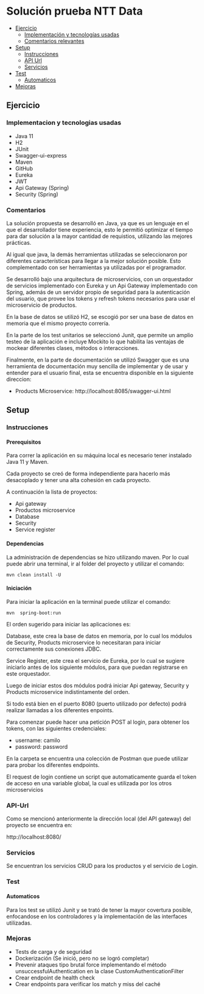 # Solución prueba NTT Data



- [Ejercicio](#ejercicio)
  - [Implementación y tecnologías usadas](#Implementacion-y-tecnologias-usadas)
  - [Comentarios relevantes](#comentarios)
- [Setup](#setup)
  - [Instrucciones](#instrucciones)
  - [API Url](#API-Url)
  - [Servicios](#servicios)
- [Test](#test)
  - [Automaticos](#automaticos)
- [Mejoras](#Mejoras)

## Ejercicio

### Implementacion y tecnologias usadas

- Java 11
- H2
- JUnit
- Swagger-ui-express
- Maven
- GitHub
- Eureka
- JWT
- Api Gateway (Spring)
- Security (Spring)

### Comentarios

La solución propuesta se desarrolló en Java, ya que es un lenguaje en el que el desarrollador tiene experiencia, esto le permitió optimizar el tiempo para dar solución a la mayor cantidad de requistios, utilizando las mejores prácticas.

Al igual que java, la demás herramientas utilizadas se seleccionaron por diferentes características para llegar a la mejor solución posible. Esto complementado con ser herramientas ya utilizadas por el programador.

Se desarrolló bajo una arquitectura de microservicios, con un orquestador de servicios implementado con Eureka y un Api Gateway implementado con Spring, además de un servidor propio de seguridad para la autenticación del usuario, que provee los tokens y refresh tokens necesarios para usar el microservicio de productos.

En la base de datos se utilizó H2, se escogió por ser una base de datos en memoria que el mismo proyecto correría.

En la parte de los test unitarios se seleccionó Junit, que permite un amplio testeo de la aplicación e incluye Mockito lo que habilita las ventajas de mockear diferentes clases, métodos o interacciones.

Finalmente, en la parte de documentación se utilizó Swagger que es una herramienta de documentación muy sencilla de implementar y de usar y entender para el usuario final, esta se encuentra disponible en la siguiente direccion:

- Products Microservice: http://localhost:8085/swagger-ui.html

## Setup

### Instrucciones

#### Prerequisitos

Para correr la aplicación en su máquina local es necesario tener instalado Java 11 y Maven.

Cada proyecto se creó de forma independiente para hacerlo más desacoplado y tener una alta cohesión en cada proyecto. 

A continuación la lista de proyectos:

- Api gateway
- Productos microservice
- Database
- Security
- Service register


#### Dependencias

La administración de dependencias se hizo utilizando maven. Por lo cual puede abrir una terminal, ir al folder del proyecto y utilizar el comando:

```
mvn clean install -U
```

#### Iniciación

Para iniciar la aplicación en la terminal puede utilizar el comando:

```
mvn  spring-boot:run
```

El orden sugerido para iniciar las aplicaciones es:

Database, este crea la base de datos en memoria, por lo cual los módulos de Security, Products microservice lo necesitaran para iniciar correctamente sus conexiones JDBC.

Service Register, este crea el servicio de Eureka, por lo cual se sugiere iniciarlo antes de los siguiente módulos, para que puedan registrarse en este orquestador.

Luego de iniciar estos dos módulos podrá iniciar Api gateway, Security y Products microservice indistintamente del orden.

Si todo está bien en el puerto 8080 (puerto utilizado por defecto) podrá realizar llamadas a los diferentes enpoints. 

Para comenzar puede hacer una petición POST al login, para obtener los tokens, con las siguientes credenciales:

- username: camilo
- password: password

En la carpeta se encuentra una colección de Postman que puede utilizar para probar los diferentes endpoints.

El request de login contiene un script que automaticamente guarda el token de acceso en una variable global, la cual es utilizada por los otros microservicios


### API-Url

Como se mencionó anteriormente la dirección local (del API gateway) del proyecto se encuentra en:

http://localhost:8080/


### Servicios

Se encuentran los servicios CRUD para los productos y el servicio de Login.

### Test

#### Automaticos

Para los test se utilizó Junit y se trató de tener la mayor covertura posible, enfocandose en los controladores y la implementación de las interfaces utilizadas.


### Mejoras

- Tests de carga y de seguridad
- Dockerización (Se inició, pero no se logró completar)
- Prevenir ataques tipo brutal force implementando el método unsuccessfulAuthentication en la clase CustomAuthenticationFilter
- Crear endpoint de health check
- Crear endpoints para verificar los match y miss del caché
